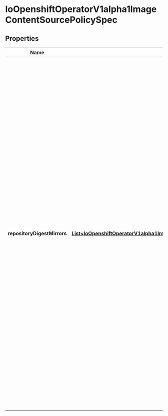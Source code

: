 
# IoOpenshiftOperatorV1alpha1ImageContentSourcePolicySpec

## Properties
Name | Type | Description | Notes
------------ | ------------- | ------------- | -------------
**repositoryDigestMirrors** | [**List&lt;IoOpenshiftOperatorV1alpha1ImageContentSourcePolicySpecRepositoryDigestMirrors&gt;**](IoOpenshiftOperatorV1alpha1ImageContentSourcePolicySpecRepositoryDigestMirrors.md) | repositoryDigestMirrors allows images referenced by image digests in pods to be pulled from alternative mirrored repository locations. The image pull specification provided to the pod will be compared to the source locations described in RepositoryDigestMirrors and the image may be pulled down from any of the mirrors in the list instead of the specified repository allowing administrators to choose a potentially faster mirror. Only image pull specifications that have an image disgest will have this behavior applied to them - tags will continue to be pulled from the specified repository in the pull spec.   Each “source” repository is treated independently; configurations for different “source” repositories don’t interact.   When multiple policies are defined for the same “source” repository, the sets of defined mirrors will be merged together, preserving the relative order of the mirrors, if possible. For example, if policy A has mirrors &#x60;a, b, c&#x60; and policy B has mirrors &#x60;c, d, e&#x60;, the mirrors will be used in the order &#x60;a, b, c, d, e&#x60;.  If the orders of mirror entries conflict (e.g. &#x60;a, b&#x60; vs. &#x60;b, a&#x60;) the configuration is not rejected but the resulting order is unspecified. |  [optional]



